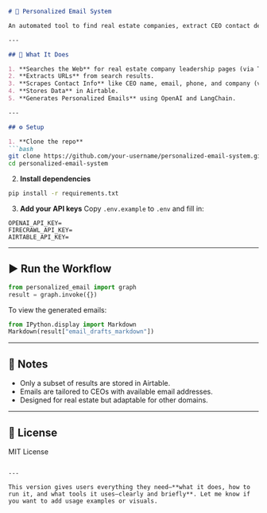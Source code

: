 ````markdown
# 📨 Personalized Email System

An automated tool to find real estate companies, extract CEO contact details, and generate personalized outreach emails using LLMs.

---

## 🔧 What It Does

1. **Searches the Web** for real estate company leadership pages (via Tavily).
2. **Extracts URLs** from search results.
3. **Scrapes Contact Info** like CEO name, email, phone, and company (via Firecrawl).
4. **Stores Data** in Airtable.
5. **Generates Personalized Emails** using OpenAI and LangChain.

---

## ⚙️ Setup

1. **Clone the repo**
```bash
git clone https://github.com/your-username/personalized-email-system.git
cd personalized-email-system
````

2. **Install dependencies**

```bash
pip install -r requirements.txt
```

3. **Add your API keys**
   Copy `.env.example` to `.env` and fill in:

```env
OPENAI_API_KEY=
FIRECRAWL_API_KEY=
AIRTABLE_API_KEY=
```

---

## ▶️ Run the Workflow

```python
from personalized_email import graph
result = graph.invoke({})
```

To view the generated emails:

```python
from IPython.display import Markdown
Markdown(result["email_drafts_markdown"])
```

---

## 📌 Notes

* Only a subset of results are stored in Airtable.
* Emails are tailored to CEOs with available email addresses.
* Designed for real estate but adaptable for other domains.

---

## 📄 License

MIT License

```

---

This version gives users everything they need—**what it does, how to run it, and what tools it uses—clearly and briefly**. Let me know if you want to add usage examples or visuals.
```

